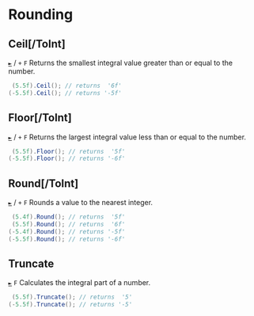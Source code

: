 # Rounding

## Ceil[/ToInt]
[`►`](https://docs.microsoft.com/en-us/dotnet/api/system.math.ceiling) / `+` `F`
Returns the smallest integral value greater than or equal to the number.
```csharp
 (5.5f).Ceil(); // returns  '6f'
(-5.5f).Ceil(); // returns '-5f'
```

## Floor[/ToInt]
[`►`](https://docs.microsoft.com/en-us/dotnet/api/system.math.floor) / `+` `F`
Returns the largest integral value less than or equal to the number.
```csharp
 (5.5f).Floor(); // returns  '5f'
(-5.5f).Floor(); // returns '-6f'
```

## Round[/ToInt]
[`►`](https://docs.microsoft.com/en-us/dotnet/api/system.math.round) / `+` `F`
Rounds a value to the nearest integer.
```csharp
 (5.4f).Round(); // returns  '5f'
 (5.5f).Round(); // returns  '6f'
(-5.4f).Round(); // returns '-5f'
(-5.5f).Round(); // returns '-6f'
```

## Truncate
[`►`](https://docs.microsoft.com/en-us/dotnet/api/system.math.truncate) `F`
Calculates the integral part of a number.
```csharp
 (5.5f).Truncate(); // returns  '5'
(-5.5f).Truncate(); // returns '-5'
```
